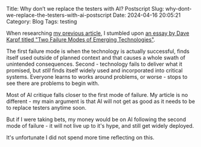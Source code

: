 Title: Why don’t we replace the testers with AI? Postscript
Slug: why-dont-we-replace-the-testers-with-ai-postscript
Date: 2024-04-16 20:05:21
Category: Blog
Tags: testing

When researching [my previous article]({filename}why-dont-we-replace-the-testers-with-ai.md), I stumbled upon [an essay by Dave Karpf titled "Two Failure Modes of Emerging Technologies"](https://davekarpf.substack.com/p/two-failure-modes-of-emerging-technologies).

The first failure mode is when the technology is actually successful, finds itself used outside of planned context and that causes a whole swath of unintended consequences. Second - technology fails to deliver what it promised, but _still_ finds itself widely used and incorporated into critical systems. Everyone learns to works around problems, or worse - stops to see there are problems to begin with.

Most of AI critique falls closer to the first mode of failure. My article is no different - my main argument is that AI will not get as good as it needs to be to replace testers anytime soon.

But if I were taking bets, my money would be on AI following the second mode of failure - it will not live up to it's hype, and still get widely deployed.

It's unfortunate I did not spend more time reflecting on this.
